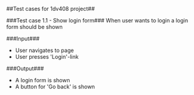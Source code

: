 ##Test cases for 1dv408 project##

###Test case 1.1 - Show login form###
When user wants to login a login form should be shown

###Input###
* User navigates to page
* User presses 'Login'-link

###Output###
* A login form is shown
* A button for 'Go back' is shown
